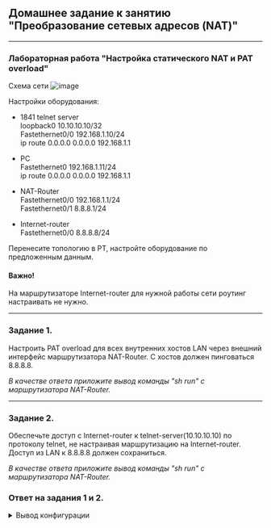 ## Домашнее задание к занятию "Преобразование сетевых адресов (NAT)"

---

### Лабораторная работа "Настройка статического NAT и PAT overload"

Схема сети 
![image](https://user-images.githubusercontent.com/5977962/163477371-1c6c0142-91c6-4133-890d-06125107db9d.png)

Настройки оборудования:

- 1841 telnet server  
loopback0	10.10.10.10/32  
Fastethernet0/0	192.168.1.10/24  
ip route 0.0.0.0 0.0.0.0 192.168.1.1
- PC  
Fastethernet0	192.168.1.11/24  
ip route 0.0.0.0 0.0.0.0 192.168.1.1

- NAT-Router  
Fastethernet0/0	192.168.1.1/24  
Fastethernet0/1	8.8.8.1/24  

- Internet-router  
Fastethernet0/0	8.8.8.8/24  


Перенесите топологию в PT, настройте оборудование по предложенным данным. 
#### Важно!  
На маршрутизаторе Internet-router для нужной работы сети роутинг настраивать не нужно.  

-----

### Задание 1. 

Настроить PAT overload для всех внутренних хостов LAN через внешний интерфейс маршрутизатора NAT-Router. С хостов должен пинговаться 8.8.8.8.

*В качестве ответа приложите вывод команды "sh run" с маршрутизатора NAT-Router.*

------

### Задание 2. 

Обеспечьте доступ с Internet-router к telnet-server(10.10.10.10) по протоколу telnet, не настраивая маршрутизацию на Internet-router. Доступ из LAN к 8.8.8.8 должен сохраниться.

*В качестве ответа приложите вывод команды "sh run" с маршрутизатора NAT-Router.*

### Ответ на задания 1 и 2.  


<details>  
<summary>Вывод конфигурации</summary>  

sh run  
Building configuration...  

Current configuration : 940 bytes  
!  
version 12.4  
no service timestamps log datetime msec  
no service timestamps debug datetime msec  
no service password-encryption  
!  
hostname 1841_NAT-Router  
!  
!  
!  
!  
!  
!  
!  
!  
ip cef  
no ipv6 cef  
!  
!  
!  
!  
!  
!  
!  
!  
!  
!  
!  
!  
spanning-tree mode pvst  
!    
!  
!  
!  
!  
!  
int erface FastEthernet0/0  
 ip address 192.168.1.1 255.255.255.0  
 ip nat inside  
 duplex auto  
 speed auto  
!  
interface FastEthernet0/1  
 ip address 8.8.8.1 255.255.255.0  
 ip nat outside  
 duplex auto  
 speed auto  
!  
interface Vlan1  
 no ip address  
 shutdown  
!  
ip nat inside source list NAT-TO-ISP interface FastEthernet0/1 overload  
ip nat inside source static tcp 10.10.10.10 23 8.8.8.1 23   
ip classless    
ip route 10.10.10.0 255.255.255.0 FastEthernet0/0 2  
ip route 0.0.0.0 0.0.0.0 8.8.8.8   
!  
ip flow-export version 9  
!  
!  
ip access-list extended NAT-TO-ISP  
 permit ip 192.168.1.0 0.0.0.255 any  
 permit ip 10.10.10.0 0.0.0.255 any  
!  
!  
!  
!  
!  
!  
line con 0  
!  
line aux 0  
!  
line vty 0 4  
 login  
!  
!  
!  
end  

<details>
